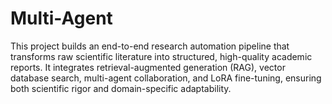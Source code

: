 # Multi-Agent
This project builds an end-to-end research automation pipeline that transforms raw scientific literature into structured, high-quality academic reports. It integrates retrieval-augmented generation (RAG), vector database search, multi-agent collaboration, and LoRA fine-tuning, ensuring both scientific rigor and domain-specific adaptability.
